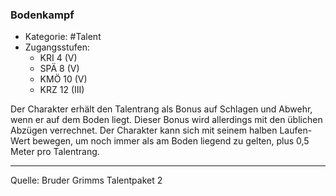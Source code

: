 ### Bodenkampf

- Kategorie: #Talent
- Zugangsstufen:
  - KRI 4 (V)
  - SPÄ 8 (V)
  - KMÖ 10 (V)
  - KRZ 12 (III)

Der Charakter erhält den Talentrang als Bonus auf Schlagen und Abwehr, wenn er auf dem Boden liegt. Dieser Bonus wird allerdings mit den üblichen Abzügen verrechnet. Der Charakter kann sich mit seinem halben Laufen-Wert bewegen, um noch immer als am Boden liegend zu gelten, plus 0,5 Meter pro Talentrang.

---

Quelle: Bruder Grimms Talentpaket 2
